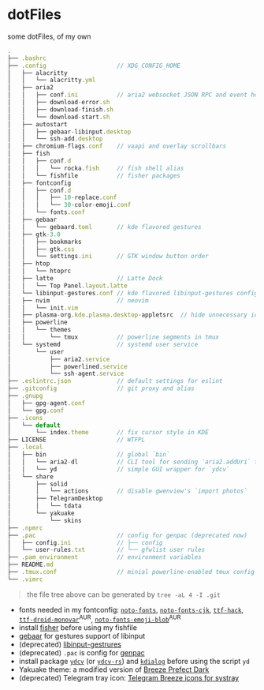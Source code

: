 # dotFiles

some dotFiles, of my own

```js
.
├── .bashrc
├── .config                    // XDG_CONFIG_HOME
│   ├── alacritty
│   │   └── alacritty.yml
│   ├── aria2
│   │   ├── conf.ini           // aria2 websocket JSON RPC and event hooks
│   │   ├── download-error.sh
│   │   ├── download-finish.sh
│   │   └── download-start.sh
│   ├── autostart
│   │   ├── gebaar-libinput.desktop
│   │   └── ssh-add.desktop
│   ├── chromium-flags.conf    // vaapi and overlay scrollbars
│   ├── fish
│   │   ├── conf.d
│   │   │   └── rocka.fish     // fish shell alias
│   │   └── fishfile           // fisher packages
│   ├── fontconfig
│   │   ├── conf.d
│   │   │   ├── 10-replace.conf
│   │   │   └── 30-color-emoji.conf
│   │   └── fonts.conf
│   ├── gebaar
│   │   └── gebaard.toml       // kde flavored gestures
│   ├── gtk-3.0
│   │   ├── bookmarks
│   │   ├── gtk.css
│   │   └── settings.ini       // GTK window button order
│   ├── htop
│   │   └── htoprc
│   ├── latte                  // Latte Dock
│   │   └── Top Panel.layout.latte
│   └── libinput-gestures.conf // kde flavored libinput-gestures config
│   ├── nvim                   // neovim
│   │   └── init.vim
│   ├── plasma-org.kde.plasma.desktop-appletsrc  // hide unnecessary icons for kimpanel
│   ├── powerline
│   │   └── themes
│   │       └── tmux           // powerline segments in tmux
│   └── systemd                // systemd user service
│       └── user
│           ├── aria2.service
│           ├── powerlined.service
│           └── ssh-agent.service
├── .eslintrc.json             // default settings for eslint
├── .gitconfig                 // git proxy and alias
├── .gnupg
│   ├── gpg-agent.conf
│   └── gpg.conf
├── .icons
│   └── default
│       └── index.theme        // fix cursor style in KDE
├── LICENSE                    // WTFPL
├── .local
│   ├── bin                    // global `bin`
│   │   └── aria2-dl           // CLI tool for sending `aria2.addUri` to JSON RPC
│   │   └── yd                 // simple GUI wrapper for `ydcv`
│   └── share
│       ├── solid
│       │   └── actions        // disable gwenview's `import photos`
│       ├── TelegramDesktop
│       │   └── tdata
│       └── yakuake
│           └── skins
├── .npmrc
├── .pac                       // config for genpac (deprecated now)
│   ├── config.ini             // ├── config
│   └── user-rules.txt         // └── gfwlist user rules
├── .pam_environment           // environment variables
├── README.md
├── .tmux.conf                 // minial powerline-enabled tmux config
└── .vimrc
```

> the file tree above can be generated by `tree -aL 4 -I .git`

- fonts needed in my fontconfig: [`noto-fonts`][noto], [`noto-fonts-cjk`][noto-cjk], [`ttf-hack`][hack], [`ttf-droid-monovar`][droid-monovar]<sup>AUR</sup>, [`noto-fonts-emoji-blob`][blobmoji]<sup>AUR</sup>
- install [fisher][fisher] before using my fishfile
- [gebaar][gebaar] for gestures support of libinput
- (deprecated) [libinput-gestrures][gestrures]
- (deprecated) `.pac` is config for [genpac][genpac]
- install package [`ydcv`][ydcv] (or [`ydcv-rs`][ydcv-rs]) and [`kdialog`][kdialog] before using the script `yd`
- Yakuake theme: a modified version of [Breeze Prefect Dark][yakuake-theme]
- (deprecated) Telegram tray icon: [Telegram Breeze icons for systray][tg-icon]

[noto]: https://www.archlinux.org/packages/extra/any/noto-fonts/
[noto-cjk]: https://www.archlinux.org/packages/extra/any/noto-fonts-cjk/
[hack]: https://www.archlinux.org/packages/extra/any/ttf-hack/
[droid-monovar]: https://aur.archlinux.org/packages/ttf-droid-monovar/
[blobmoji]: https://aur.archlinux.org/packages/noto-fonts-emoji-blob/
[fisher]: https://github.com/jorgebucaran/fisher
[gebaar]: https://aur.archlinux.org/packages/gebaar/
[gestrures]: https://github.com/bulletmark/libinput-gestures
[genpac]: https://github.com/JinnLynn/genpac
[ydcv]: https://www.archlinux.org/packages/community/any/ydcv/
[ydcv-rs]: https://aur.archlinux.org/packages/ydcv-rs/
[kdialog]: https://www.archlinux.org/packages/extra/x86_64/kdialog/
[yakuake-theme]: https://store.kde.org/p/1193435/
[tg-icon]: https://store.kde.org/p/1192975
